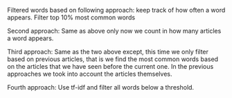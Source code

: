 Filtered words based on following approach: 
  keep track of how often a word appears. Filter top 10% most common words

Second approach:
  Same as above only now we count in how many articles a word appears.

Third approach:
  Same as the two above except, this time we only filter based on previous articles, that is we find the most common words based on the articles that we have seen before the current one. In the previous approaches we took into account the articles themselves.

Fourth approach:
  Use tf-idf and filter all words below a threshold.
